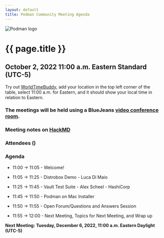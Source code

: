 ```yaml
---
layout: default
title: Podman Community Meeting Agenda
---
```


![Podman logo](../../../images/podman.svg)

# {{ page.title }}
## October 2, 2022 11:00 a.m. Eastern Standard (UTC-5)

Try out [WorldTimeBuddy](https://www.worldtimebuddy.com/?pl=1&lid=5,0&h=5&date=10/5/2022%7C3&hf=1), add your location in the top left corner of the table,
select 11:00 a.m. for Eastern, and it should show your local time in relation to Eastern.

### The meetings will be held using a BlueJeans [video conference room](https://bluejeans.com/880216278/2568).

### Meeting notes on [HackMD](https://hackmd.io/fc1zraYdS0-klJ2KJcfC7w)

### Attendees ()

### Agenda

* 11:00 -> 11:05 - Welcome! 

* 11:05 -> 11:25 - Distrobox Demo - Luca Di Maio 

* 11:25 -> 11:45 - Vault Test Suite - Alex Scheel - HashiCorp
 
* 11:45 -> 11:50 - Podman on Mac Installer 

* 11:50 -> 11:55 - Open Forum/Questions and Answers Session

* 11:55 -> 12:00 - Next Meeting, Topics for Next Meeting, and Wrap up

**Next Meeting: Tuesday,  December 6, 2022, 11:00 a.m. Eastern Daylight (UTC-5)**
